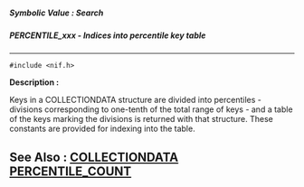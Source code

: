 ##### Symbolic Value : Search
##### PERCENTILE_xxx - Indices into percentile key table
---
```
#include <nif.h>
```
**Description :**

Keys in a COLLECTIONDATA structure are divided into percentiles - divisions 
corresponding to one-tenth of the total range of keys - and a table of the keys 
marking the divisions is returned with that structure.  These constants are 
provided for indexing into the table.

**See Also :**
[COLLECTIONDATA](/domino-c-api-docs/reference/Data/COLLECTIONDATA)
[PERCENTILE_COUNT](/domino-c-api-docs/reference/Symb/PERCENTILE_COUNT)
---
